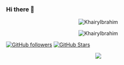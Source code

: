 ### Hi there 👋

<div>
<p align="center"><img src="https://komarev.com/ghpvc/?username=KhairyIbrahim" alt="KhairyIbrahim" /></p>  <div>
<p align="center"><img src="https://img.shields.io/github/followers/KhairyIbrahim?logo=GitHub&style=for-the-badge" alt="KhairyIbrahim" /></p>



  
  
[![GitHub followers](https://img.shields.io/github/followers/timothystewart6?logo=GitHub&style=for-the-badge)](https://l.technotim.live/github)
[![GitHub Stars](https://img.shields.io/github/stars/techno-tim?logo=github&style=for-the-badge)](https://l.technotim.live/github)
  
  <p align="center"><a href="https://github.com/anuraghazra/github-readme-stats">
  <img align="center" src="https://github-readme-stats.vercel.app/api?username=KhairyIbrahim&show_icons=true&theme=dracula" />
</a></p>
  

  
<!--
**KhairyIbrahim/KhairyIbrahim** is a ✨ _special_ ✨ repository because its `README.md` (this file) appears on your GitHub profile.

Here are some ideas to get you started:

- 🔭 I’m currently working on ...
- 🌱 I’m currently learning ...
- 👯 I’m looking to collaborate on ...
- 🤔 I’m looking for help with ...
- 💬 Ask me about ...
- 📫 How to reach me: ...
- 😄 Pronouns: ...
- ⚡ Fun fact: ...
-->
